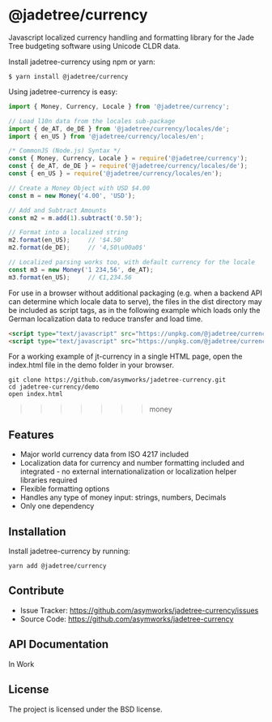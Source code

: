 @jadetree/currency
==================

Javascript localized currency handling and formatting library for the Jade Tree
budgeting software using Unicode CLDR data.

Install jadetree-currency using npm or yarn:

```shell
$ yarn install @jadetree/currency
```

Using jadetree-currency is easy:

```javascript
import { Money, Currency, Locale } from '@jadetree/currency';

// Load l10n data from the locales sub-package
import { de_AT, de_DE } from '@jadetree/currency/locales/de';
import { en_US } from '@jadetree/currency/locales/en';

/* CommonJS (Node.js) Syntax */
const { Money, Currency, Locale } = require('@jadetree/currency');
const { de_AT, de_DE } = require('@jadetree/currency/locales/de');
const { en_US } = require('@jadetree/currency/locales/en');

// Create a Money Object with USD $4.00
const m = new Money('4.00', 'USD');

// Add and Subtract Amounts
const m2 = m.add(1).subtract('0.50');

// Format into a localized string
m2.format(en_US);     // '$4.50'
m2.format(de_DE);     // '4,50\u00a0$'

// Localized parsing works too, with default currency for the locale
const m3 = new Money('1 234,56', de_AT);
m3.format(en_US);     // €1,234.56
```

For use in a browser without additional packaging (e.g. when a backend API can
determine which locale data to serve), the files in the dist directory may be
included as script tags, as in the following example which loads only the
German localization data to reduce transfer and load time.

```html
<script type="text/javascript" src="https://unpkg.com/@jadetree/currency/index.min.js"></script>
<script type="text/javascript" src="https://unpkg.com/@jadetree/currency/locales/de.min.js"></script>
```

For a working example of jt-currency in a single HTML page, open the index.html
file in the demo folder in your browser.

```shell
git clone https://github.com/asymworks/jadetree-currency.git
cd jadetree-currency/demo
open index.html
```
>>>>>>> money

Features
--------

- Major world currency data from ISO 4217 included
- Localization data for currency and number formatting included and integrated -
no external internationalization or localization helper libraries required
- Flexible formatting options
- Handles any type of money input: strings, numbers, Decimals
- Only one dependency

Installation
------------

Install jadetree-currency by running:

```shell
yarn add @jadetree/currency
```

Contribute
----------

- Issue Tracker: https://github.com/asymworks/jadetree-currency/issues
- Source Code: https://github.com/asymworks/jadetree-currency

API Documentation
-----------------

In Work

License
-------

The project is licensed under the BSD license.
